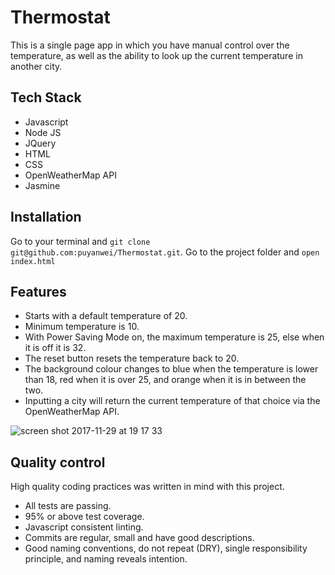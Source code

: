 # Thermostat

This is a single page app in which you have manual control over the temperature,
as well as the ability to look up the current temperature in another city.

## Tech Stack

* Javascript
* Node JS
* JQuery
* HTML
* CSS
* OpenWeatherMap API
* Jasmine

## Installation

Go to your terminal and `git clone git@github.com:puyanwei/Thermostat.git`. Go
to the project folder and `open index.html`

## Features

* Starts with a default temperature of 20.
* Minimum temperature is 10.
* With Power Saving Mode on, the maximum temperature is 25, else when it is off
  it is 32.
* The reset button resets the temperature back to 20.
* The background colour changes to blue when the temperature is lower than 18,
  red when it is over 25, and orange when it is in between the two.
* Inputting a city will return the current temperature of that choice via the
  OpenWeatherMap API.

![screen shot 2017-11-29 at 19 17 33](https://user-images.githubusercontent.com/14803518/33398827-3ac8d1a6-d548-11e7-81bb-c71e25b485c2.png)

## Quality control

High quality coding practices was written in mind with this project.

* All tests are passing.
* 95% or above test coverage.
* Javascript consistent linting.
* Commits are regular, small and have good descriptions.
* Good naming conventions, do not repeat (DRY), single responsibility principle,
  and naming reveals intention.
